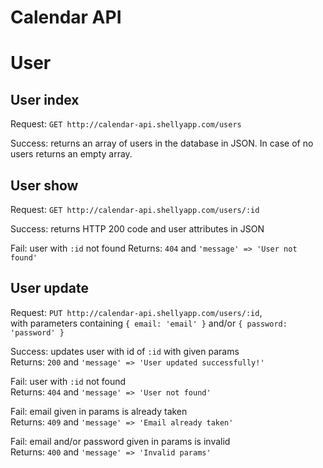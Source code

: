 Calendar API
============

# User

## User index

Request: `GET http://calendar-api.shellyapp.com/users`

Success: returns an array of users in the database in JSON. In case of no users
returns an empty array.

## User show

Request: `GET http://calendar-api.shellyapp.com/users/:id`

Success: returns HTTP 200 code and user attributes in JSON

Fail: user with `:id` not found
Returns: `404` and `'message' => 'User not found'`

## User update

Request: `PUT http://calendar-api.shellyapp.com/users/:id`,  
with parameters containing `{ email: 'email' }` and/or `{ password: 'password' }`

Success: updates user with id of `:id` with given params  
Returns: `200` and `'message' => 'User updated successfully!'`

Fail: user with `:id` not found  
Returns: `404` and `'message' => 'User not found'`

Fail: email given in params is already taken  
Returns: `409` and `'message' => 'Email already taken'`

Fail: email and/or password given in params is invalid  
Returns: `400` and `'message' => 'Invalid params'`
